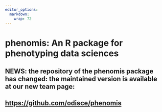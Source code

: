 ```yaml
---
editor_options: 
  markdown: 
    wrap: 72
---
```


# **phenomis**: An R package for phenotyping data sciences

## NEWS: the repository of the phenomis package has changed: the maintained version is available at our new team page:

## <https://github.com/odisce/phenomis>

## 
